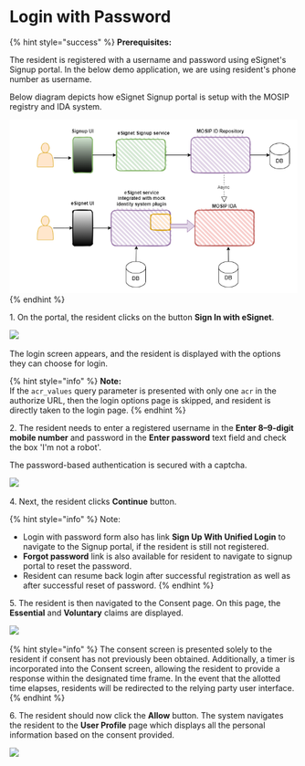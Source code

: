 # Login with Password

{% hint style="success" %}
**Prerequisites:**

The resident is registered with a username and password using eSignet's Signup portal. In the below demo application, we are using resident's phone number as username.

Below diagram depicts how eSignet Signup portal is setup with the MOSIP registry and IDA system.

<img src="../../.gitbook/assets/signup-Page-2.png" alt="" data-size="original">
{% endhint %}

1\. On the portal, the resident clicks on the button **Sign In with eSignet**.

![](\_images/new1-healthservices.png)

The login screen appears, and the resident is displayed with the options they can choose for login.

{% hint style="info" %}
**Note:**\
If the `acr_values` query parameter is presented with only one `acr` in the authorize URL, then the login options page is skipped, and resident is directly taken to the login page.
{% endhint %}

2\. The resident needs to enter a registered username in the **Enter 8–9-digit mobile number** and password in the **Enter password** text field and check the box 'I'm not a robot'.

The password-based authentication is secured with a captcha.

![](\_images/login-with-pwd-form.png)

4\. Next, the resident clicks **Continue** button.

{% hint style="info" %}
Note:&#x20;

* Login with password form also has link **Sign Up With Unified Login** to navigate to the Signup portal, if the resident is still not registered.
* **Forgot password** link is also available for resident to navigate to signup portal to reset the password.
* Resident can resume back login after successful registration as well as after successful reset of password.
{% endhint %}

5\. The resident is then navigated to the Consent page. On this page, the **Essential** and **Voluntary** claims are displayed.

![](\_images/consent-page.png)

{% hint style="info" %}
The consent screen is presented solely to the resident if consent has not previously been obtained. Additionally, a timer is incorporated into the Consent screen, allowing the resident to provide a response within the designated time frame. In the event that the allotted time elapses, residents will be redirected to the relying party user interface.
{% endhint %}

6\. The resident should now click the **Allow** button. The system navigates the resident to the **User Profile** page which displays all the personal information based on the consent provided.

![](\_images/healthservices-user-profile.png)
